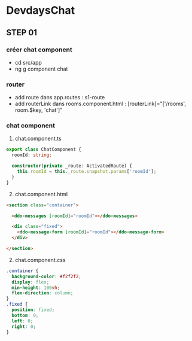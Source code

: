 # DevdaysChat

## STEP 01

### créer chat component
- cd src/app
- ng g component chat

### router
- add route dans app.routes : s1-route
- add routerLink dans rooms.component.html : [routerLink]="['/rooms', room.$key, 'chat']"

### chat component

1. chat.component.ts

```typescript
export class ChatComponent {
  roomId: string;

  constructor(private _route: ActivatedRoute) {
    this.roomId = this._route.snapshot.params['roomId'];
  }
}
```

2. chat.component.html

```html
<section class="container">

  <ddo-messages [roomId]="roomId"></ddo-messages>

  <div class="fixed">
    <ddo-message-form [roomId]="roomId"></ddo-message-form>
  </div>

</section>
```

2. chat.component.css

```css
.container {
  background-color: #f2f2f2;
  display: flex;
  min-height: 100vh;
  flex-direction: column;
}
.fixed {
  position: fixed;
  bottom: 0;
  left: 0;
  right: 0;
}
```

